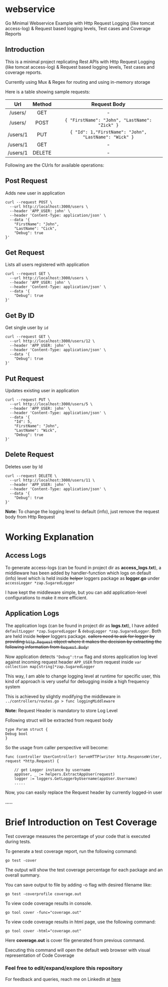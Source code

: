 # webservice
Go Minimal Webservice Example with Http Request Logging (like tomcat access-log) & Request based logging levels, Test cases and Coverage Reports


## Introduction

This is a minimal project replicating Rest APIs with Http Request Logging (like tomcat access-log) & Request based logging levels, Test cases and coverage reports.

Currently using Mux & Regex for routing and using in-memory storage

Here is a table showing sample requests:

| **Url**| **Method**| **Request Body**|
|:-: |:-: |:-: |
| /users/| GET| -|
| /users/| POST| ```{ "FirstName": "John", "LastName": "Zick" }```|
| /users/1| PUT| ```{ "Id": 1,"FirstName": "John", "LastName": "Wick" }```|
| /users/1| GET| -|
| /users/1| DELETE| -|



Following are the CUrls for available operations:

## Post Request ##

Adds new user in application

```
curl --request POST \
  --url http://localhost:3000/users \
  --header 'APP_USER: john' \
  --header 'Content-Type: application/json' \
  --data '{
	"FirstName": "John",
	"LastName": "Cick",
	"Debug": true
}'
```


## Get Request ##

Lists all users registered with application

```
curl --request GET \
  --url http://localhost:3000/users \
  --header 'APP_USER: john' \
  --header 'Content-Type: application/json' \
  --data '{
	"Debug": true
}'
```


## Get By ID ##

Get single user by `id`

```
curl --request GET \
  --url http://localhost:3000/users/12 \
  --header 'APP_USER: john' \
  --header 'Content-Type: application/json' \
  --data '{
	"Debug": true
}'
```


## Put Request ##

Updates existing user in application

```
curl --request PUT \
  --url http://localhost:3000/users/5 \
  --header 'APP_USER: john' \
  --header 'Content-Type: application/json' \
  --data '{
	"Id": 5,
	"FirstName": "John",
	"LastName": "Wick",
	"Debug": true
}'
```

## Delete Request ##

Deletes user by Id

```
curl --request DELETE \
  --url http://localhost:3000/users/11 \
  --header 'APP_USER: john' \
  --header 'Content-Type: application/json' \
  --data '{
	"Debug": true
}'
```

**Note:** To change the logging level to default (info), just remove the request body from Http Request


# Working Explanation

## Access Logs ##

To generate access-logs (can be found in project dir as **access_logs.txt**), a middleware has been added by handler-function which logs on default (info) level which is held inside ~~helper~~ loggers package as **logger.go** under `accessLogger *zap.SugaredLogger`


I have kept the middleware simple, but you can add application-level configurations to make it more efficient.


## Application Logs ##

The application logs (can be found in project dir as **logs.txt**), I have added `defaultLogger *zap.SugaredLogger` & `debugLogger *zap.SugaredLogger`. Both are held inside ~~helper~~ loggers package. ~~callers need to ask for logger by providing `http.Request` object where it makes the decision by extracting the following information from `Request Body`:~~

Now application detects ` "Debug":true ` flag and stores application log level against incoming request header `APP_USER` from request inside `var collection map[string]*zap.SugaredLogger`

This way, I am able to change logging level at runtime for specific user, this kind of approach is very useful for debugging inside a high frequency system

This is achieved by slightly modifying the middleware in `../controllers/routes.go > func loggingMiddleware`

**Note:** Request Header is mandatory to store Log Level

Following struct will be extracted from request body

```
type Param struct {
Debug bool
}
```


So the usage from caller perspective will become:

```
func (controller UserController) ServeHTTP(writer http.ResponseWriter, request *http.Request) {

	// get Logger instance by username
	appUser, _ := helpers.ExtractAppUser(request)
	logger := loggers.GetLoggerbyUsername(appUser.Username)
    .....
```


Now, you can easily replace the Request header by currently logged-in user


**.....**


# Brief Introduction on Test Coverage

Test coverage measures the percentage of your code that is executed during tests.

To generate a test coverage report, run the following command:


```
go test -cover
```

The output will show the test coverage percentage for each package and an overall summary.

You can save output to file by adding -o flag with desired filename like:

```
go test -coverprofile coverage.out
```

To view code coverage results in console.


```
go tool cover -func="coverage.out"
```

To view code coverage results in html page, use the following command:

```
go tool cover -html="coverage.out"
```

Here **coverage.out** is cover file generated from previous command.

Executing this command will open the default web browser with visual representation of Code Coverage



### Feel free to edit/expand/explore this repository

For feedback and queries, reach me on LinkedIn at [here](https://www.linkedin.com/in/usama28232/?original_referer=)
